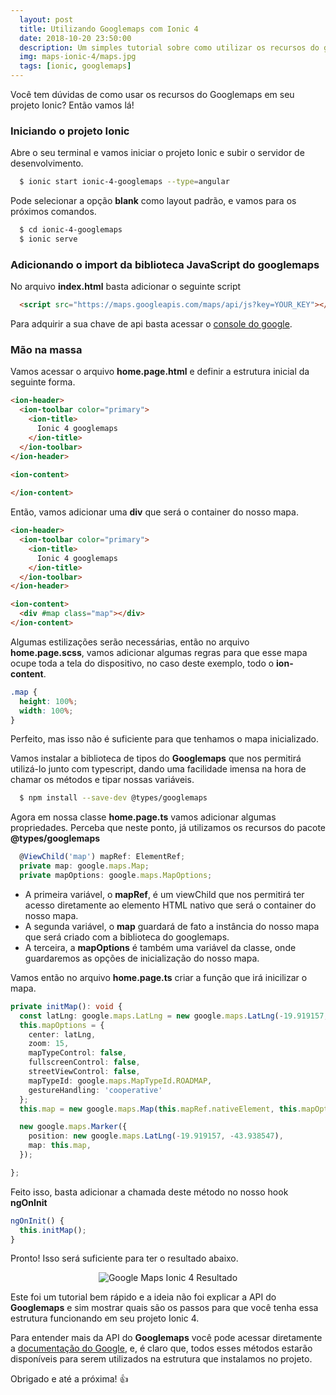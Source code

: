 ```yaml
---
  layout: post
  title: Utilizando Googlemaps com Ionic 4
  date: 2018-10-20 23:50:00
  description: Um simples tutorial sobre como utilizar os recursos do googlemaps com o Ionic 4.
  img: maps-ionic-4/maps.jpg
  tags: [ionic, googlemaps] 
---
```


Você tem dúvidas de como usar os recursos do Googlemaps em seu projeto Ionic? Então vamos lá!

### Iniciando o projeto Ionic

Abre o seu terminal e vamos iniciar o projeto Ionic e subir o servidor de desenvolvimento.

```bash
  $ ionic start ionic-4-googlemaps --type=angular  
```

Pode selecionar a opção **blank** como layout padrão, e vamos para os próximos comandos.

```bash
  $ cd ionic-4-googlemaps
  $ ionic serve
```

### Adicionando o import da biblioteca JavaScript do googlemaps

No arquivo **index.html** basta adicionar o seguinte script

```html
  <script src="https://maps.googleapis.com/maps/api/js?key=YOUR_KEY"></script>
```

Para adquirir a sua chave de api basta acessar o [console do google](https://console.cloud.google.com/?hl=pt-br).

### Mão na massa

Vamos acessar o arquivo **home.page.html** e definir a estrutura inicial da seguinte forma.

```html
<ion-header>
  <ion-toolbar color="primary">
    <ion-title>
      Ionic 4 googlemaps
    </ion-title>
  </ion-toolbar>
</ion-header>

<ion-content>
  
</ion-content>
```


Então, vamos adicionar uma **div** que será o container do nosso mapa.

```html
<ion-header>
  <ion-toolbar color="primary">
    <ion-title>
      Ionic 4 googlemaps
    </ion-title>
  </ion-toolbar>
</ion-header>

<ion-content>
  <div #map class="map"></div>
</ion-content>
```

Algumas estilizações serão necessárias, então no arquivo **home.page.scss**, vamos adicionar algumas regras para que esse mapa ocupe toda a tela do dispositivo, no caso deste exemplo, todo o **ion-content**.


```scss
.map {
  height: 100%;
  width: 100%;
}
```

Perfeito, mas isso não é suficiente para que tenhamos o mapa inicializado.

Vamos instalar a biblioteca de tipos do **Googlemaps** que nos permitirá utilizá-lo junto com typescript, dando uma facilidade imensa na hora de chamar os métodos e tipar nossas variáveis.

```bash
  $ npm install --save-dev @types/googlemaps 
```

Agora em nossa classe **home.page.ts** vamos adicionar algumas propriedades. Perceba que neste ponto, já utilizamos os recursos do pacote **@types/googlemaps**
```typescript
  @ViewChild('map') mapRef: ElementRef;
  private map: google.maps.Map;
  private mapOptions: google.maps.MapOptions;
```

* A primeira variável, o **mapRef**, é um viewChild que nos permitirá ter acesso diretamente ao elemento HTML nativo que será o container do nosso mapa.
* A segunda variável, o **map** guardará de fato a instância do nosso mapa que será criado com a biblioteca do googlemaps.
* A terceira, a **mapOptions** é também uma variável da classe, onde guardaremos as opções de inicialização do nosso mapa.

Vamos então no arquivo **home.page.ts** criar a função que irá inicilizar o mapa.

```typescript
private initMap(): void {    
  const latLng: google.maps.LatLng = new google.maps.LatLng(-19.919157, -43.938547);
  this.mapOptions = {
    center: latLng,
    zoom: 15,
    mapTypeControl: false,
    fullscreenControl: false,
    streetViewControl: false,
    mapTypeId: google.maps.MapTypeId.ROADMAP,
    gestureHandling: 'cooperative'
  };
  this.map = new google.maps.Map(this.mapRef.nativeElement, this.mapOptions);

  new google.maps.Marker({
    position: new google.maps.LatLng(-19.919157, -43.938547),
    map: this.map,
  });

};
```

Feito isso, basta adicionar a chamada deste método no nosso hook **ngOnInit**

```typescript
ngOnInit() {
  this.initMap();
}
```

Pronto! Isso será suficiente para ter o resultado abaixo.
<p align="center"> 
  <img src="{{site.baseurl}}/assets/img/maps-ionic-4/maps-result.png" alt="Google Maps Ionic 4 Resultado">
</p>


Este foi um tutorial bem rápido e a ideia não foi explicar a API do **Googlemaps** e sim mostrar quais são os passos para que você tenha essa estrutura funcionando em seu projeto Ionic 4.

Para entender mais da API do **Googlemaps** você pode acessar diretamente a [documentação do Google](https://developers.google.com/maps/documentation/javascript/tutorial?hl=pt-br), e, é claro que, todos esses métodos estarão disponíveis para serem utilizados na estrutura que instalamos no projeto.

Obrigado e até a próxima! :+1:
